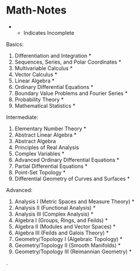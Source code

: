 # Math-Notes


* - Indicates Incomplete


Basics:
1. Differentiation and Integration *
2. Sequences, Series, and Polar Coordinates *
3. Multivariable Calculus *
5. Vector Calculus *
6. Linear Algebra *
7. Ordinary Differential Equations *
8. Boundary Value Problems and Fourier Series *
9. Probability Theory *
10. Mathematical Statistics *

Intermediate:
1. Elementary Number Theory *
2. Abstract Linear Algebra  *
3. Abstract Algebra 
6. Principles of Real Analysis 
9. Complex Variables *
10. Advanced Ordinary Differential Equations *
11. Partial Differential Equations *
12. Point-Set Topology *
14. Differential Geometry of Curves and Surfaces *

Advanced:
1. Analysis I (Metric Spaces and Measure Theory) *
2. Analysis II (Functional Analysis) *
3. Analysis III (Complex Analysis) *
4. Algebra I (Groups, Rings, and Feilds) *
5. Algebra II (Modules and Vector Spaces) *
6. Algebra III (Feilds and Galois Theory) *
7. Geometry/Topology I (Algebraic Topology) *
8. Geometry/Topology II (Smooth Manifolds) *
9. Geometry/Topology III (Reimannian Geometry) *





   











       

    
  .   













